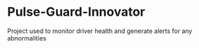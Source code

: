 # Pulse-Guard-Innovator
Project used to monitor driver health and generate alerts for any abnormalities
